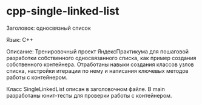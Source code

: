 # cpp-single-linked-list

Заголовок: односвязный список

Язык: С++

Описание: Тренировочный проект ЯндексПрактикума для пошаговой разработки собственного односвязанного списка, как пример создания собственного контейнера. Отработаны навыки создания классов узлов списка, настройки итерации по нему и написания ключевых методов работы с контейнером.

Класс SingleLinkedList описан в заголовочном файле.
В main разработаны юнит-тесты для проверки работы с контейнером.
